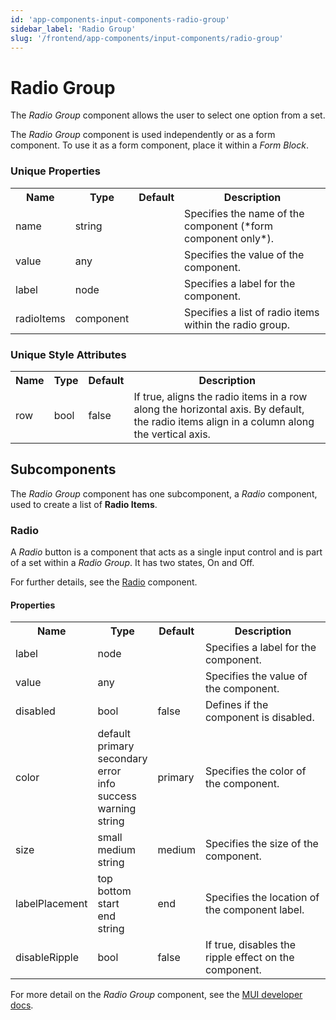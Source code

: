 ```yaml
---
id: 'app-components-input-components-radio-group'
sidebar_label: 'Radio Group'
slug: '/frontend/app-components/input-components/radio-group'
---
```


# Radio Group
The *Radio Group* component allows the user to select one option from a set.

The *Radio Group* component is used independently or as a form component. To use it as a form component, place it within a *Form Block*.

### Unique Properties
<table>
<tr><th>Name</th><th>Type</th><th>Default</th><th>Description</th></tr>
<tr><td>name</td><td>string</td><td></td><td>Specifies the name of the component (*form component only*).</td></tr>
<tr><td>value</td><td>any</td><td></td><td>Specifies the value of the component.</td></tr>
<tr><td>label</td><td>node</td><td></td><td>Specifies a label for the component.</td></tr>
<tr><td>radioItems</td><td>component</td><td></td><td>Specifies a list of radio items within the radio group.</td></tr>
</table>

### Unique Style Attributes
<table>
<tr><th>Name</th><th>Type</th><th>Default</th><th>Description</th></tr>
<tr><td>row</td><td>bool</td><td>false</td><td>If true, aligns the radio items in a row along the horizontal axis. By default, the radio items align in a column along the vertical axis.</td></tr>
</table>

## Subcomponents
The *Radio Group* component has one subcomponent, a *Radio* component, used to create a list of **Radio Items**.

### Radio
A *Radio* button is a component that acts as a single input control and is part of a set within a *Radio Group*. It has two states, On and Off.

For further details, see the [Radio](./app-components-input-components-radio) component.

#### Properties
<table>
<tr><th>Name</th><th>Type</th><th>Default</th><th>Description</th></tr>
<tr><td>label</td><td>node</td><td></td><td>Specifies a label for the component.</td></tr>
<tr><td>value</td><td>any</td><td></td><td>Specifies the value of the component.</td></tr>
<tr><td>disabled</td><td>bool</td><td>false</td><td>Defines if the component is disabled.</td></tr>
<tr><td>color</td><td>default<br/>primary<br/>secondary<br/>error<br/>info<br/>success<br/>warning<br/>string</td><td>primary</td><td>Specifies the color of the component.</td></tr>
<tr><td>size</td><td>small<br/>medium<br/>string</td><td>medium</td><td>Specifies the size of the component.</td></tr>
<tr><td>labelPlacement</td><td>top<br/>bottom<br/>start<br/>end<br/>string</td><td>end</td><td>Specifies the location of the component label.</td></tr>
<tr><td>disableRipple</td><td>bool</td><td>false</td><td>If true, disables the ripple effect on the component.</td></tr>
</table>

For more detail on the *Radio Group* component, see the [MUI developer docs](https://mui.com/material-ui/api/radio-group/).